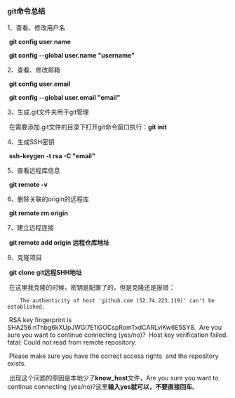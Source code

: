 ### git命令总结

1、查看、修改用户名

​	**git config user.name**

​	**git config --global user.name "username"**

2、查看、修改邮箱

​	**git config user.email**

​	**git config --global user.email "email"**

3、生成.git文件夹用于git管理

​	在需要添加.git文件的目录下打开git命令窗口执行：**git init**

4、生成SSH密钥

​	**ssh-keygen -t rsa -C "email"**

5、查看远程库信息

​	**git remote -v**

6、删除关联的origin的远程库

​	**git remote rm origin**

7、建立远程连接

​	**git remote add origin 远程仓库地址**

8、克隆项目

​	**git clone git远程SHH地址**

​	在这里我克隆的时候，密钥是配置了的，但是克隆还是报错：

		The authenticity of host 'github.com (52.74.223.119)' can't be established.
​	RSA key fingerprint is SHA256:nThbg6kXUpJWGl7E1IGOCspRomTxdCARLviKw6E5SY8.
​	Are you sure you want to continue connecting (yes/no)?
​	Host key verification failed.
​	fatal: Could not read from remote repository.

​	Please make sure you have the correct access rights
​	and the repository exists.

​	出现这个问题的原因是本地少了**know_host**文件，Are you sure you want to continue connecting (yes/no)?这里**输入yes就可以，不要直接回车**。